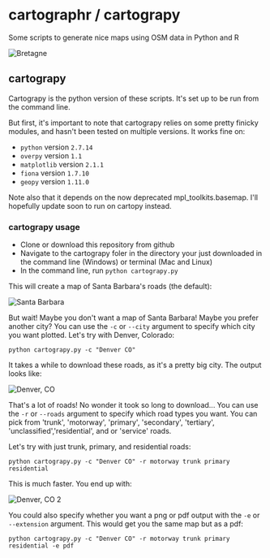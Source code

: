 # cartographr / cartograpy

Some scripts to generate nice maps using OSM data in Python and R

![Bretagne][Bretagne]

[Bretagne]: https://github.com/sacul-git/cartographr/blob/master/cartograpy/example/Bretagne/output/bretagne.png "Bretagne"


## cartograpy

Cartograpy is the python version of these scripts. It's set up to be run from the command line.

But first, it's important to note that cartograpy relies on some pretty finicky modules, and hasn't been tested on multiple versions. It works fine on:

- `python` version `2.7.14`
- `overpy` version `1.1`
- `matplotlib` version `2.1.1`
- `fiona` version `1.7.10`
- `geopy` version `1.11.0`

Note also that it depends on the now deprecated mpl_toolkits.basemap. I'll hopefully update soon to run on cartopy instead.

### cartograpy usage

- Clone or download this repository from github
- Navigate to the cartograpy foler in the directory your just downloaded in the command line (Windows) or terminal (Mac and Linux)
- In the command line, run `python cartograpy.py`

This will create a map of Santa Barbara's roads (the default):

![Santa Barbara][Santa Barbara]

[Santa Barbara]: https://github.com/sacul-git/cartographr/blob/master/cartograpy/example/Santa%20Barbara_full.png "Santa Barbara"

But wait! Maybe you don't want a map of Santa Barbara! Maybe you prefer another city? You can use the `-c` or `--city` argument to specify which city you want plotted. Let's try with Denver, Colorado:

    python cartograpy.py -c "Denver CO"

It takes a while to download these roads, as it's a pretty big city. The output looks like:

![Denver, CO][Denver, CO]

[Denver, CO]: https://github.com/sacul-git/cartographr/blob/master/cartograpy/example/Denver%20CO_full.png "Denver, CO"
 
That's a lot of roads! No wonder it took so long to download... You can use the `-r` or `--roads` argument to specify which road types you want. You can pick from 'trunk', 'motorway', 'primary', 'secondary', 'tertiary', 'unclassified','residential', and or 'service' roads.

Let's try with just trunk, primary, and residential roads:

    python cartograpy.py -c "Denver CO" -r motorway trunk primary residential

This is much faster. You end up with:


![Denver, CO 2][Denver, CO 2]

[Denver, CO 2]: https://github.com/sacul-git/cartographr/blob/master/cartograpy/example/Denver%20CO_trunk_primary_residential.png "Denver, CO 2"

You could also specify whether you want a png or pdf output with the `-e` or `--extension` argument. This would get you the same map but as a pdf:


    python cartograpy.py -c "Denver CO" -r motorway trunk primary residential -e pdf


